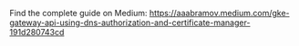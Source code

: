 Find the complete guide on Medium: https://aaabramov.medium.com/gke-gateway-api-using-dns-authorization-and-certificate-manager-191d280743cd

